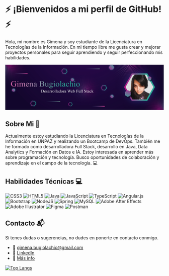 # ⚡ ¡Bienvenidos a mi perfil de GitHub! ⚡️
Hola, mi nombre es Gimena y soy estudiante de la Licenciatura en Tecnologías de la Información. En mi tiempo libre me gusta crear y mejorar proyectos personales para seguir aprendiendo y seguir perfeccionando mis habilidades.

![](https://github.com/gimenabugiolachio/gimenabugiolachio/blob/main/GimenaBugiolachio-01.jpg)

## Sobre Mi 💫
Actualmente estoy estudiando la Licenciatura en Tecnologías de la Información en UNPAZ y realizando un Bootcamp de DevOps. También me he formado como desarrolladora Full Stack, desarrollo en Java, Data Analytics y Formación en Datos e IA. 
Estoy interesada en aprender más sobre programación y tecnología. Busco oportunidades de colaboración y aprendizaje en el campo de la tecnología. 💻

## Habilidades Técnicas 💻 
![CSS3](https://img.shields.io/badge/css3-%231572B6.svg?style=for-the-badge&logo=css3&logoColor=white) ![HTML5](https://img.shields.io/badge/html5-%23E34F26.svg?style=for-the-badge&logo=html5&logoColor=white) ![Java](https://img.shields.io/badge/java-%23ED8B00.svg?style=for-the-badge&logo=java&logoColor=white) ![JavaScript](https://img.shields.io/badge/javascript-%23323330.svg?style=for-the-badge&logo=javascript&logoColor=%23F7DF1E) ![TypeScript](https://img.shields.io/badge/typescript-%23007ACC.svg?style=for-the-badge&logo=typescript&logoColor=white) ![Angular.js](https://img.shields.io/badge/angular.js-%23E23237.svg?style=for-the-badge&logo=angularjs&logoColor=white) ![Bootstrap](https://img.shields.io/badge/bootstrap-%23563D7C.svg?style=for-the-badge&logo=bootstrap&logoColor=white) ![NodeJS](https://img.shields.io/badge/node.js-6DA55F?style=for-the-badge&logo=node.js&logoColor=white) ![Spring](https://img.shields.io/badge/spring-%236DB33F.svg?style=for-the-badge&logo=spring&logoColor=white) ![MySQL](https://img.shields.io/badge/mysql-%2300f.svg?style=for-the-badge&logo=mysql&logoColor=white) ![Adobe After Effects](https://img.shields.io/badge/Adobe%20After%20Effects-9999FF.svg?style=for-the-badge&logo=Adobe%20After%20Effects&logoColor=white) ![Adobe Illustrator](https://img.shields.io/badge/adobeillustrator-%23FF9A00.svg?style=for-the-badge&logo=adobeillustrator&logoColor=white) 	![Figma](https://img.shields.io/badge/figma-%23F24E1E.svg?style=for-the-badge&logo=figma&logoColor=white) ![Postman](https://img.shields.io/badge/Postman-FF6C37?style=for-the-badge&logo=postman&logoColor=white)

## Contacto 📬
Si tenes dudas o sugerencias, no dudes en ponerte en contacto conmigo.

- 📧 gimena.bugiolachio@gmail.com
- 💼 [LinkedIn](https://www.linkedin.com/in/gimenabugiolachio/) 
- 📌 [Más info](https://linktr.ee/gimenabugiolachio) 

[![Top Langs](https://github-readme-stats.vercel.app/api/top-langs/?username=gimenabugiolachio&layout=compact&show_icons=true&theme=radical)](https://github.com/gimenabugiolachio/github-readme-stats)



